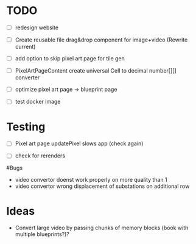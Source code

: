 
# TODO
- [ ] redesign website
- [ ] Create reusable file drag&drop component for image+video (Rewrite current)


- [ ] add option to skip pixel art page for tile gen
- [ ] PixelArtPageContent create universal Cell to decimal number\[\]\[\] converter

- [ ] optimize pixel art page -> blueprint page

- [ ] test docker image

# Testing
- [ ] Pixel art page updatePixel slows app (check again)
- [ ] check for rerenders


#Bugs
- video convertor doenst work properly on more quality than 1
- video convertor wrong displacement of substations on additional row



# Ideas
- Convert large video by passing chunks of memory blocks (book with multiple blueprints?)?
